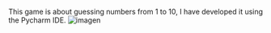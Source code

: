 This game is about guessing numbers from 1 to 10, I have developed it using the Pycharm IDE.
<img hrc="imagen_cod.PNG" alt = imagen>
